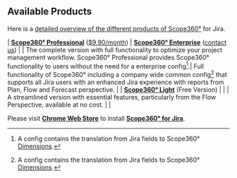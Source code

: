 <!-- markdownlint-disable MD041 -->
## Available Products

Here is a [detailed overview of the different products of Scope360°](/products/overview.html) for Jira.

| [**Scope360° Professional**](../products/professional.html) ([$9,90/month](/getstarted)) | [**Scope360° Enterprise**](../products/enterprise.html) ([contact us](mailto:info@scope360.se)) |
| The complete version with full functionality to optimize your project management workflow. Scope360° Professional provides Scope360° functionality to users without the need for a enterprise config[^1].| Full functionality of Scope360° including a company wide common config[^1] that supports all Jira users with an enhanced Jira experience with reports from Plan, Flow and Forecast perspective. |
| [**Scope360° Light**](../products/light.html) (Free Version) | |
| A streamlined version with essential features, particularly from the Flow Perspective, available at no cost. | |

Please visit **[Chrome Web Store](https://chromewebstore.google.com/detail/scope360-for-jira/kbppfmkmcilakibigimbnohnbefifaao)** to install **[Scope360° for Jira](https://chromewebstore.google.com/detail/scope360-for-jira/kbppfmkmcilakibigimbnohnbefifaao)**. 


[^1]: A config contains the translation from Jira fields to Scope360° [Dimensions](/#Dimensions).
